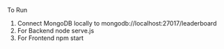 To Run 
1. Connect MongoDB locally to mongodb://localhost:27017/leaderboard
2. For Backend 
node serve.js
3. For Frontend
npm start 
